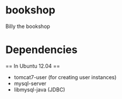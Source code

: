 
bookshop
========

Billy the bookshop 


Dependencies
========

== In Ubuntu 12.04 ==

 * tomcat7-user (for creating user instances)
 * mysql-server
 * libmysql-java (JDBC)

